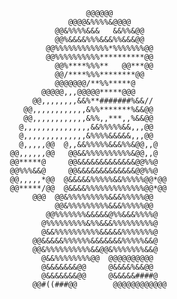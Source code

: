                                        @@@@@@                                   
                                   @@@@&%%%%&@@@@                               
                                @@&%%%%&&&   &&%%&@@                            
                                @@%&&&&%%%&&&%%&&&@@                            
                              @@%%%%%%%%%%%%*%%%%%%%@@                          
                              @@%%%%%%%%%%**********@@                          
                                @@%****%%%**   @@***@@                          
                                @@/****%%%********@@                            
                                @@@@@@@/**%%*****@                              
                             @@@@@,,,@@@@@*****@@@                              
                           @@,,,,,,,,&&%**#######%&&//                          
                         @@,,,,,,,,,,,,&%%*******%&&@@                          
                         @@,,,,,,,,,,,,&%%,,***,,%&&@@                          
                        @,,,,,,,,,,,,,,,&&%%%%%&&,,,@@                          
                        @,,,,,,,,,,,,,,&%%%%&&&&&,,,@@                          
                        @,,,,,@@  @,,&&%%%%%&&&%%&@@,,@                         
                      @@,,,,,,@@   @@&&%%%%%%%%%%&@@,,@                         
                      @@*****@     @@&&&&&&&&&&&&&@@%%@                         
                      @@%%%&&@     @@&&&&&&&&&&&&&@@%%@                         
                      @@,,,,,*@@  @&&&&&%%%%%&&%%%%%@@*@@                       
                      @@*****/@@  @&&&&%%%%%%%%%%%%%@@*@@                       
                           @@@  @@&%%%%%%%%%&&&%%%%%@@                          
                                @@&%%%%%%%%%&&&%%%%%@@                          
                              @@%%%%%%%&&&&&@%%&&&%%%%@                         
                             @%%%%%%%%%&%%&&&%%%%%%%%%@                         
                             @&&%%%%%%%%%%&&&&&%%%%%%%@                         
                           @@&&&&&%%%%%%&&&&&&&%%%%%&&@                         
                           @@&%%%%%%%%%%&&@@&%%%%%%%&&@                         
                             @&&%%%%%%%%@@  @@@@@@@@@@                          
                             @&&&&&&&@@     @&&&&%&&@@                          
                             @&&&&&&&@@     @&&&&&####@                         
                           @@#((###@@        @@@@@@@@@@@@  

<!--
**EwyBoy/EwyBoy** is a ✨ _special_ ✨ repository because its `README.md` (this file) appears on your GitHub profile.

Here are some ideas to get you started:

- 🔭 I’m currently working on ...
- 🌱 I’m currently learning ...
- 👯 I’m looking to collaborate on ...
- 🤔 I’m looking for help with ...
- 💬 Ask me about ...
- 📫 How to reach me: ...
- 😄 Pronouns: ...
- ⚡ Fun fact: ...
-->
